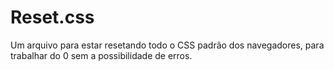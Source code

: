 # Reset.css
Um arquivo para estar resetando todo o CSS padrão dos navegadores, para trabalhar do 0 sem a possibilidade de erros.
